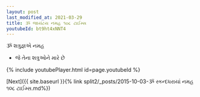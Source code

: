 ```yaml
---
layout: post
last_modified_at: 2021-03-29
title: ૐ જાયંટય નમહ ૧૦૮ ટાઈમ્સ
youtubeId: bt9ht4xNNT4
---
```

 
 
 ૐ શત્રુજ્ઞએ નમહ  
 
 -  જે તેના શત્રુઓને મારે છે 
 
  
 
  
 
 
 
 
 
 


{% include youtubePlayer.html id=page.youtubeId %}
 
[Next]({{ site.baseurl }}{% link  split2/_posts/2015-10-03-ૐ સ્કન્દધરાયાં નમહ ૧૦૮ ટાઈમ્સ.md%})
 
